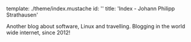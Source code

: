 template: ./theme/index.mustache
id: ''
title: 'Index - Johann Philipp Strathausen'


Another blog about software, Linux and travelling. Blogging in the world wide internet, since 2012!
